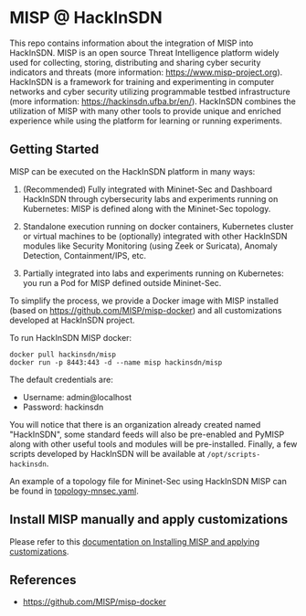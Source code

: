 # MISP @ HackInSDN

This repo contains information about the integration of MISP into HackInSDN. MISP is an open source Threat Intelligence platform widely used for collecting, storing, distributing and sharing cyber security indicators and threats (more information: https://www.misp-project.org). HackInSDN is a framework for training and experimenting in computer networks and cyber security utilizing programmable testbed infrastructure (more information: https://hackinsdn.ufba.br/en/). HackInSDN combines the utilization of MISP with many other tools to provide unique and enriched experience while using the platform for learning or running experiments.

## Getting Started

MISP can be executed on the HackInSDN platform in many ways:

1. (Recommended) Fully integrated with Mininet-Sec and Dashboard HackInSDN through cybersecurity labs and experiments running on Kubernetes: MISP is defined along with the Mininet-Sec topology.

2. Standalone execution running on docker containers, Kubernetes cluster or virtual machines to be (optionally) integrated with other HackInSDN modules like Security Monitoring (using Zeek or Suricata), Anomaly Detection, Containment/IPS, etc.

3. Partially integrated into labs and experiments running on Kubernetes: you run a Pod for MISP defined outside Mininet-Sec.

To simplify the process, we provide a Docker image with MISP installed (based on https://github.com/MISP/misp-docker) and all customizations developed at HackInSDN project.

To run HackInSDN MISP docker:
```
docker pull hackinsdn/misp
docker run -p 8443:443 -d --name misp hackinsdn/misp
```

The default credentials are:
- Username: admin@localhost
- Password: hackinsdn

You will notice that there is an organization already created named "HackInSDN", some standard feeds will also be pre-enabled and PyMISP along with other useful tools and modules will be pre-installed. Finally, a few scripts developed by HackInSDN will be available at `/opt/scripts-hackinsdn`.

An example of a topology file for Mininet-Sec using HackInSDN MISP can be found in [topology-mnsec.yaml](./topology-mnsec.yaml).

## Install MISP manually and apply customizations

Please refer to this [documentation on Installing MISP and applying customizations](./INSTALL-MANUALLY.md).

## References

- https://github.com/MISP/misp-docker
